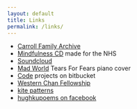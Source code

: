 ```yaml
---
layout: default
title: Links
permalink: /links/
---
```


- [Carroll Family Archive](http://family.carrollonline.uk)
- [Mindfulness CD](https://mantrasphere.co.uk/pages/mindfulness-cd.html) made for the NHS
- [Soundcloud](https://soundcloud.com/mantrasphere/)  
- [Mad World](https://youtu.be/sSgvBhZ2-Us) Tears For Fears piano cover  
- [Code](https://bitbucket.org/psaikido) projects on bitbucket
- [Western Chan Fellowship](https://westernchanfellowship.org)
- [kite patterns](https://club38.carrollonline.uk/pattern-index.html)
- [hughkupoems on facebook](https://www.facebook.com/hughkupoems)

